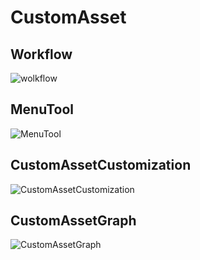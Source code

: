 ﻿# CustomAsset

## Workflow

![wolkflow](Workflow.png)

## MenuTool
![MenuTool](MenuTool.png)

## CustomAssetCustomization
![CustomAssetCustomization](CustomAssetCustomization.png)

## CustomAssetGraph
![CustomAssetGraph](CustomAssetGraph.png)

